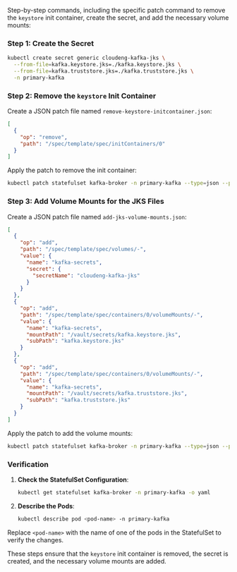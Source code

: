 Step-by-step commands, including the specific patch command to remove the `keystore` init container, create the secret, and add the necessary volume mounts:

### Step 1: Create the Secret

```sh
kubectl create secret generic cloudeng-kafka-jks \
  --from-file=kafka.keystore.jks=./kafka.keystore.jks \
  --from-file=kafka.truststore.jks=./kafka.truststore.jks \
  -n primary-kafka
```

### Step 2: Remove the `keystore` Init Container

Create a JSON patch file named `remove-keystore-initcontainer.json`:

```json
[
  {
    "op": "remove",
    "path": "/spec/template/spec/initContainers/0"
  }
]
```

Apply the patch to remove the init container:

```sh
kubectl patch statefulset kafka-broker -n primary-kafka --type=json --patch "$(cat remove-keystore-initcontainer.json)"
```

### Step 3: Add Volume Mounts for the JKS Files

Create a JSON patch file named `add-jks-volume-mounts.json`:

```json
[
  {
    "op": "add",
    "path": "/spec/template/spec/volumes/-",
    "value": {
      "name": "kafka-secrets",
      "secret": {
        "secretName": "cloudeng-kafka-jks"
      }
    }
  },
  {
    "op": "add",
    "path": "/spec/template/spec/containers/0/volumeMounts/-",
    "value": {
      "name": "kafka-secrets",
      "mountPath": "/vault/secrets/kafka.keystore.jks",
      "subPath": "kafka.keystore.jks"
    }
  },
  {
    "op": "add",
    "path": "/spec/template/spec/containers/0/volumeMounts/-",
    "value": {
      "name": "kafka-secrets",
      "mountPath": "/vault/secrets/kafka.truststore.jks",
      "subPath": "kafka.truststore.jks"
    }
  }
]
```

Apply the patch to add the volume mounts:

```sh
kubectl patch statefulset kafka-broker -n primary-kafka --type=json --patch "$(cat add-jks-volume-mounts.json)"
```

### Verification

1. **Check the StatefulSet Configuration**:

   ```sh
   kubectl get statefulset kafka-broker -n primary-kafka -o yaml
   ```

2. **Describe the Pods**:

   ```sh
   kubectl describe pod <pod-name> -n primary-kafka
   ```

Replace `<pod-name>` with the name of one of the pods in the StatefulSet to verify the changes.

These steps ensure that the `keystore` init container is removed, the secret is created, and the necessary volume mounts are added.

